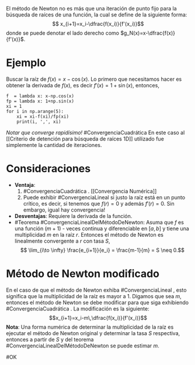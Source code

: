 El método de Newton no es más que una iteración de punto fijo para la búsqueda de raíces de una función, la cual se define de la siguiente forma:$$
x_{i+1}=x_i-\dfrac{f(x_i)}{f'(x_i)}$$donde se puede denotar el lado derecho como $g_N(x)=x-\dfrac{f(x)}{f'(x)}$.

# Ejemplo
Buscar la raíz de $f(x)=x-\cos(x)$. Lo primero que necesitamos hacer es obtener la derivada de $f(x)$, es decir $f'(x)=1+\sin(x)$, entonces,
```run-python
f  = lambda x: x-np.cos(x)
fp = lambda x: 1+np.sin(x)
xi = 1
for i in np.arange(5):
	xi = xi-f(xi)/fp(xi)
	print(i, ',', xi)
```
*Notar que converge rapidísimo!* #ConvergenciaCuadrática
En este caso al [[Criterio de detención para búsqueda de raíces 1D]] utilizado fue simplemente la cantidad de iteraciones.

# Consideraciones
- **Ventaja**:
	1. #ConvergenciaCuadrática . [[Convergencia Numérica]]
	2.  Puede exhibir #ConvergenciaLineal  si justo la raíz está en un punto crítico, es decir, si tenemos que $f(r)=0$ y además $f'(r)=0$. Sin embargo, igual hay convergencia!
- **Desventajas**: Requiere la derivada de la función.
- #Teorema #ConvergenciaLinealDelMétodoDeNewton:
    	Asuma que $f$ es una función $(m + 1)$ - veces continua y diferenciable en $[a,b]$ y tiene una multiplicidad $m$ en la raíz $r$. Entonces el método de Newton es linealmente convergente a $r$ con tasa $S$,$$
	\lim_{i\to \infty} \frac{e_{i+1}}{e_i} = \frac{m-1}{m} = S \neq 0.$$
# Método de Newton modificado

En el caso de que el método de Newton exhiba #ConvergenciaLineal , esto significa que la multiplicidad de la raíz es mayor a $1$. Digamos que sea $m$, entonces el método de Newton se debe modificar para que siga exhibiendo #ConvergenciaCuadrática . La modificación es la siguiente:$$x_{i+1}=x_i-m\,\dfrac{f(x_i)}{f'(x_i)}$$
**Nota**: Una forma numérica de determinar la multiplicidad de la raíz es ejecutar el método de Newton original y determinar la tasa $S$ respectiva, entonces a partir de $S$ y del teorema #ConvergenciaLinealDelMétodoDeNewton se puede estimar $m$.

#OK